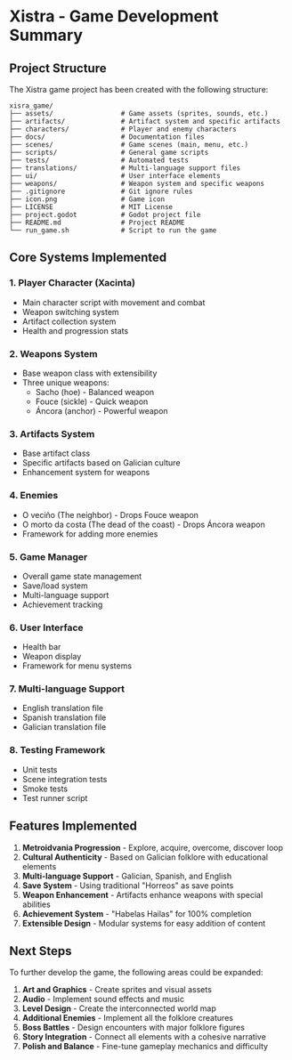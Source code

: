 # Xistra - Game Development Summary

## Project Structure

The Xistra game project has been created with the following structure:

```
xisra_game/
├── assets/                 # Game assets (sprites, sounds, etc.)
├── artifacts/              # Artifact system and specific artifacts
├── characters/             # Player and enemy characters
├── docs/                   # Documentation files
├── scenes/                 # Game scenes (main, menu, etc.)
├── scripts/                # General game scripts
├── tests/                  # Automated tests
├── translations/           # Multi-language support files
├── ui/                     # User interface elements
├── weapons/                # Weapon system and specific weapons
├── .gitignore              # Git ignore rules
├── icon.png                # Game icon
├── LICENSE                 # MIT License
├── project.godot           # Godot project file
├── README.md               # Project README
└── run_game.sh             # Script to run the game
```

## Core Systems Implemented

### 1. Player Character (Xacinta)
- Main character script with movement and combat
- Weapon switching system
- Artifact collection system
- Health and progression stats

### 2. Weapons System
- Base weapon class with extensibility
- Three unique weapons:
  - Sacho (hoe) - Balanced weapon
  - Fouce (sickle) - Quick weapon
  - Áncora (anchor) - Powerful weapon

### 3. Artifacts System
- Base artifact class
- Specific artifacts based on Galician culture
- Enhancement system for weapons

### 4. Enemies
- O veciño (The neighbor) - Drops Fouce weapon
- O morto da costa (The dead of the coast) - Drops Áncora weapon
- Framework for adding more enemies

### 5. Game Manager
- Overall game state management
- Save/load system
- Multi-language support
- Achievement tracking

### 6. User Interface
- Health bar
- Weapon display
- Framework for menu systems

### 7. Multi-language Support
- English translation file
- Spanish translation file
- Galician translation file

### 8. Testing Framework
- Unit tests
- Scene integration tests
- Smoke tests
- Test runner script

## Features Implemented

1. **Metroidvania Progression** - Explore, acquire, overcome, discover loop
2. **Cultural Authenticity** - Based on Galician folklore with educational elements
3. **Multi-language Support** - Galician, Spanish, and English
4. **Save System** - Using traditional "Horreos" as save points
5. **Weapon Enhancement** - Artifacts enhance weapons with special abilities
6. **Achievement System** - "Habelas Hailas" for 100% completion
7. **Extensible Design** - Modular systems for easy addition of content

## Next Steps

To further develop the game, the following areas could be expanded:

1. **Art and Graphics** - Create sprites and visual assets
2. **Audio** - Implement sound effects and music
3. **Level Design** - Create the interconnected world map
4. **Additional Enemies** - Implement all the folklore creatures
5. **Boss Battles** - Design encounters with major folklore figures
6. **Story Integration** - Connect all elements with a cohesive narrative
7. **Polish and Balance** - Fine-tune gameplay mechanics and difficulty
